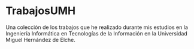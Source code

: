 # TrabajosUMH
Una colección de los trabajos que he realizado durante mis estudios en la Ingeniería Informática en Tecnologías de la Información en la Universidad Miguel Hernández de Elche. 
